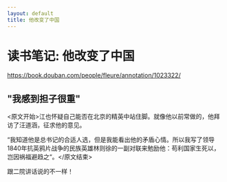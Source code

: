 ```yaml
---
layout: default
title: 他改变了中国
---
```


# 读书笔记: 他改变了中国

<https://book.douban.com/people/fleure/annotation/1023322/>
## "我感到担子很重"

<原文开始>江也怀疑自己能否在北京的精英中站住脚。就像他以前常做的，他拜访了汪道涵，征求他的意见。

“我知道他是总书记的合适人选，但是我能看出他的矛盾心情。所以我写了领导1840年抗英鸦片战争的民族英雄林则徐的一副对联来勉励他：苟利国家生死以，岂因祸福避趋之“。</原文结束>

跟二院讲话说的不一样！